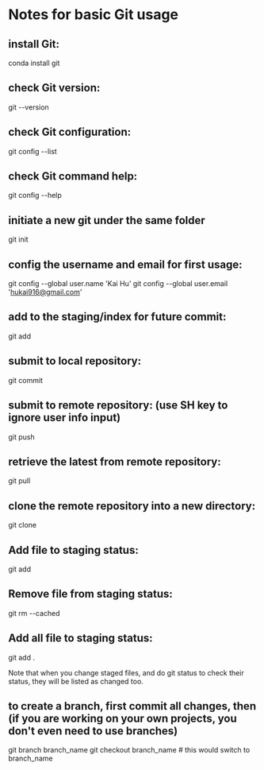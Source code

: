 # Notes for basic Git usage
## install Git:
conda install git
## check Git version:
git --version
## check Git configuration:
git config --list
## check Git command help:
git config --help
## initiate a new git under the same folder
git init
## config the username and email for first usage:
git config --global user.name 'Kai Hu'
git config --global user.email 'hukai916@gmail.com'
## add to the staging/index for future commit:
git add
## submit to local repository:
git commit
## submit to remote repository: (use SH key to ignore user info input)
git push
## retrieve the latest from remote repository:
git pull
## clone the remote repository into a new directory:
git clone
## Add file to staging status:
git add
## Remove file from staging status:
git rm --cached <file>
## Add all file to staging status:
git add .

Note that when you change staged files, and do git status to check their status, they will be listed as changed too.
## to create a branch, first commit all changes, then (if you are working on your own projects, you don't even need to use branches)
git branch branch_name
git checkout branch_name # this would switch to branch_name
